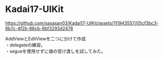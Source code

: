# Kadai17-UIKit


https://github.com/sasasan03/Kadai17-UIKit/assets/111943557/05cf3bc3-8b7c-4f2b-86cb-9bf3293d2478


AddViewとEditViewを二つに分けて作成<br>
・delegateの練習。<br>
・segueを使用せずに値の受け渡しを試してみた。

